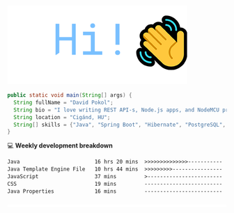 ![Hi!](assets/images/hi.png)

```java
public static void main(String[] args) {
  String fullName = "David Pokol";
  String bio = "I love writing REST API-s, Node.js apps, and NodeMCU programs";
  String location = "Cigánd, HU";
  String[] skills = {"Java", "Spring Boot", "Hibernate", "PostgreSQL", "Git"};
}
```

💻 **Weekly development breakdown**
<!--START_SECTION:waka-->

```txt
Java                        16 hrs 20 mins  >>>>>>>>>>>>>>-----------   56.82 %
Java Template Engine File   10 hrs 44 mins  >>>>>>>>>----------------   37.35 %
JavaScript                  37 mins         >------------------------   02.17 %
CSS                         19 mins         -------------------------   01.14 %
Java Properties             16 mins         -------------------------   00.96 %
```

<!--END_SECTION:waka-->

![footer](assets/images/footer.png)
